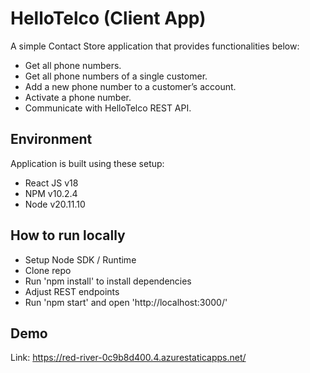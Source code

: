 # HelloTelco (Client App)

A simple Contact Store application that provides functionalities below:

- Get all phone numbers.
- Get all phone numbers of a single customer.
- Add a new phone number to a customer’s account.
- Activate a phone number.
- Communicate with HelloTelco REST API.

## Environment

Application is built using these setup:

- React JS v18
- NPM v10.2.4
- Node v20.11.10

## How to run locally

- Setup Node SDK / Runtime
- Clone repo
- Run 'npm install' to install dependencies
- Adjust REST endpoints
- Run 'npm start' and open 'http://localhost:3000/'

## Demo

Link: https://red-river-0c9b8d400.4.azurestaticapps.net/